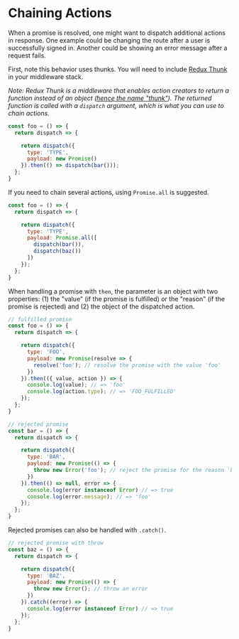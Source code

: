 # Chaining Actions

When a promise is resolved, one might want to dispatch additional actions in response. One example could be changing the route after a user is successfully signed in. Another could be showing an error message after a request fails.

First, note this behavior uses thunks. You will need to include [Redux Thunk](https://github.com/gaearon/redux-thunk) in your middleware stack. 

*Note: Redux Thunk is a middleware that enables action creators to return a function instead of an object ([hence the name "thunk"](https://en.wikipedia.org/wiki/Thunk)). The returned function is called with a `dispatch` argument, which is what you can use to chain actions.*


```js
const foo = () => {
  return dispatch => {

    return dispatch({
      type: 'TYPE',
      payload: new Promise()
    }).then(() => dispatch(bar()));
  };
}
```

If you need to chain several actions, using `Promise.all` is suggested.

```js
const foo = () => {
  return dispatch => {

    return dispatch({
      type: 'TYPE',
      payload: Promise.all([
        dispatch(bar()),
        dispatch(baz())
      ])
    });
  };
}
```

When handling a promise with `then`, the parameter is an object with two properties: (1) the "value" (if the promise is fulfilled) or the "reason" (if the promise is rejected) and (2) the object of the dispatched action.

```js
// fulfilled promise
const foo = () => {
  return dispatch => {

    return dispatch({
      type: 'FOO',
      payload: new Promise(resolve => {
        resolve('foo'); // resolve the promise with the value 'foo'
      })
    }).then(({ value, action }) => {
      console.log(value); // => 'foo'
      console.log(action.type); // => 'FOO_FULFILLED'
    });
  };
}

// rejected promise
const bar = () => {
  return dispatch => {

    return dispatch({
      type: 'BAR',
      payload: new Promise(() => {
        throw new Error('foo'); // reject the promise for the reason 'bar'
      })
    }).then(() => null, error => {
      console.log(error instanceof Error) // => true
      console.log(error.message); // => 'foo'
    });
  };
}
```

Rejected promises can also be handled with `.catch()`.

```js
// rejected promise with throw
const baz = () => {
  return dispatch => {

    return dispatch({
      type: 'BAZ',
      payload: new Promise(() => {
        throw new Error(); // throw an error
      })
    }).catch((error) => {
      console.log(error instanceof Error) // => true
    });
  };
}
```
